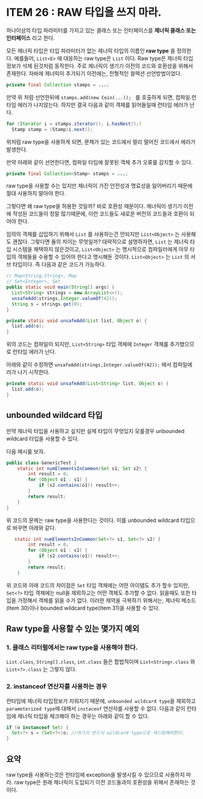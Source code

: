 # ITEM 26 : RAW 타입을 쓰지 마라.

하나이상의 타입 파라미터를 가지고 있는 클래스 또는 인터페이스를 **제너릭 클래스 또는 인터페이스** 라고 한다.

모든 제너릭 타입은 타입 파라미터가 없는 제너릭 타입의 이름인 **raw type** 을 정의한다. 예를들어, ```List<E>``` 에 대응하는 raw type은 ```List``` 이다. Raw type은 제너릭 타입 정보가 삭제 된것처럼 동작한다. 주로 제너릭이 생기기 이전의 코드와 호환성을 위해서 존재한다. 자바에 제너릭이 추가되기 이전에는, 전형적인 컬렉션 선언방법이었다. 

``` java
private final Collection stamps = ...;
```

만약 위 처럼 선언한뒤에 ```stamps.add(new Coin(...)); ``` 를 호출하게 되면, 컴파일.런타임 에러가 나지않는다. 하지만 결국 다음과 같이 객체를 읽어들일때 런타임 에러가 난다.

``` java
for (Iterator i = stamps.iterator(); i.hasNest();)
  Stamp stamp = (Stamp)i.next();
```

위처럼 raw type을 사용하게 되면, 문제가 있는 코드에서 멀리 떨어진 코드에서 에러가 발생한다.

만약 아래와 같이 선언한다면, 컴파일 타임에 잘못된 객체 추가 오류를 감지할 수 있다.

``` java
private final Collection<Stamp> stamps = ...;
```

raw type을 사용할 수는 있지만 제너릭이 가진 안전성과 명료성을 잃어버리기 때문에 절대 사용하지 말아야 한다.

그렇다면 왜 raw type을 허용한 것일까? 바로 호환성 때문이다. 제너릭이 생기기 이전에 작성된 코드들이 정말 많기때문에, 이런 코드들도 새로운 버전의 코드들과 호환이 되어야 한다.

임의의 객체를 삽입하기 위해서 ```List``` 를 사용하는건 안되지만  ```List<Object>``` 는 사용해도 괜찮다. 그렇다면 둘의 차이는 무엇일까? 대략적으로 설명하자면, ```List``` 는 제너릭 타입 시스템을 채택하지 않은것이고, ```List<Object>``` 는 명시적으로 컴파일러에게 아무 타입의 객체들을 수용할 수 있어야 한다고 명시해둔 것이다. ```List<Object>``` 는 ```List``` 의 서브 타입이다. 즉 다음과 같은 코드가 가능하다.

``` java
// Map<String,String>, Map
// Set<Integer>, Set
public static void main(String[] args) {
  List<String> strings = new ArrayList<>();
  unsafeAdd(strings,Integer.valueOf(42));
  String s = strings.get(0);
}

private static void unsafeAdd(List list, Object o) {
  list.add(o);
}
```

위의 코드는 컴파일이 되지만, ```List<String>``` 타입 객체에 ```Integer``` 객체를 추가했으므로 런타임 에러가 난다.

 아래와 같이 수정하면 ```unsafeAdd(strings,Integer.valueOf(42));``` 에서  컴파일에러가 나기 시작한다.

``` java
private static void unsafeAdd(List<String> list, Object o) {
  list.add(o);
}
```

## unbounded wildcard 타입

만약 제너릭 타입을 사용하고 싶지만 실제 타입이 무엇있지 모를경우 unbounded wildcard 타입을 사용할 수 있다.

다음 예시를 보자.

```java
public class GenericTest {
    static int numElementsInCommon(Set s1, Set s2) {
        int result = 0;
        for (Object o1 : s1) {
            if (s2.contains(o1)) result++;
        }
        return result;
    }
}
```

위 코드의 문제는 raw type을 사용한다는 것이다. 이를 unbounded wildcard 타입으로 바꾸면 아래와 같다.

``` java
   static int numElementsInCommon(Set<?> s1, Set<?> s2) {
        int result = 0;
        for (Object o1 : s1) {
            if (s2.contains(o1)) result++;
        }
        return result;
    }
```

위 코드와 아래 코드의 차이점은 ```Set``` 타입 객체에는 어떤 아이템도 추가 할수 있지만, ```Set<?>``` 타입 객체에는 null을 제외하고는 어떤 객체도 추가할 수 없다. 읽을때도 또한 타입을 가정해서 객체를 읽을 수가 없다. 이러한 제약을 극복하기 위해서는, 제너릭 메소드(Item 30)이나 bounded wildcard type(Item 31)을 사용할 수 있다.

## Raw type을 사용할 수 있는 몇가지 예외

### 1. 클래스 리터럴에서는 raw type을 사용해야 한다. 
```List.class```, ```String[].class```, ```int.class``` 들은 합법적이며 ```List<String>.class``` 와 ```List<?>.class``` 는 그렇지 않다.

### 2. instanceof 연산자를 사용하는 경우

런타임에 제너릭 타입정보가 지워지기 때문에, ```unbounded wildcard type```을 제외하고 ```parameterized type```에 대해서 ```instaceof``` 연산자를 사용할 수 없다.  다음과 같이 런타임에 제너릭 타입을 체크해야 하는 경우는 아래와 같이 할 수 있다.

``` java
if (o instanceof Set) {
  Set<?> s = (Set<?>)o; //여기서 반드시 wildcard type으로 캐스팅해야한다.
}
```

## 요약

raw type을 사용하는것은 런타임에 exception을 발생시킬 수 있으므로 사용하지 마라. raw type은 원래 제너릭이 도입되기 이전 코드들과의 호환성을 위해서 존재하는 것이다. 
